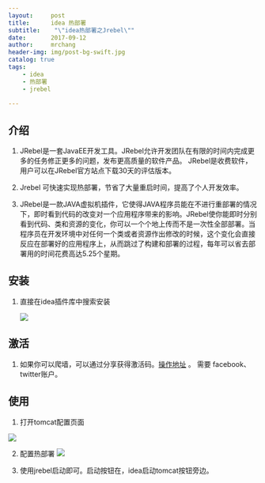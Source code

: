 ```yaml
---
layout:     post
title:      idea 热部署
subtitle:    "\"idea热部署之Jrebel\""
date:       2017-09-12
author:     mrchang
header-img: img/post-bg-swift.jpg
catalog: true
tags:
    - idea
    - 热部署
    - jrebel
   
---
```


## 介绍
1. JRebel是一套JavaEE开发工具。JRebel允许开发团队在有限的时间内完成更多的任务修正更多的问题，发布更高质量的软件产品。 JRebel是收费软件，用户可以在JRebel官方站点下载30天的评估版本。

2. Jrebel 可快速实现热部署，节省了大量重启时间，提高了个人开发效率。

3. JRebel是一款JAVA虚拟机插件，它使得JAVA程序员能在不进行重部署的情况下，即时看到代码的改变对一个应用程序带来的影响。JRebel使你能即时分别看到代码、类和资源的变化，你可以一个个地上传而不是一次性全部部署。当程序员在开发环境中对任何一个类或者资源作出修改的时候，这个变化会直接反应在部署好的应用程序上，从而跳过了构建和部署的过程，每年可以省去部署用的时间花费高达5.25个星期。

## 安装

1. 直接在idea插件库中搜索安装

    ![](https://cdn-blog.oss-cn-beijing.aliyuncs.com/17-9-12/35455098.jpg)

## 激活

1. 如果你可以爬墙，可以通过分享获得激活码。[操作地址](https://my.jrebel.com/) 。 需要 facebook、twitter账户。

## 使用

1. 打开tomcat配置页面

![](https://cdn-blog.oss-cn-beijing.aliyuncs.com/17-9-12/2001629.jpg)
  
2. 配置热部署
   ![](https://cdn-blog.oss-cn-beijing.aliyuncs.com/17-9-12/70990844.jpg)

3. 使用jrebel启动即可。启动按钮在，idea启动tomcat按钮旁边。

